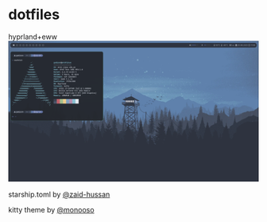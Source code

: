 # dotfiles
hyprland+eww
![example](./images/example.png)

starship.toml by [@zaid-hussan](https://github.com/zaid-hassan/nordic-starship-toml/)

kitty theme by [@monooso](https://github.com/monooso/dot-kitty/)